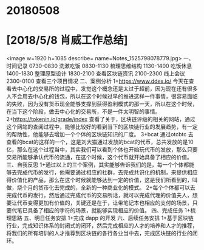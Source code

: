 # 20180508

# [2018/5/8 肖威工作总结]
<image w=1920 h=1085 describe= name=Notes_1525798078779.jpg>
一、时间记录
0730-0830 洗漱吃饭
0830-1130 梳理思维结构
1130-1400 吃饭休息
1400-1830 整理原型设计
1830-2100 查看区块链资讯
2100-2300 线上会议
2300-0100 查看三个项目情况
二、案例分析
1+https://www.ddex.io/
今天在查看去中心化的交易所的过程中，发觉这个概念还是太过于超前，因为现在还有很多人不会用去中心化的钱包，所以在这个时候过早的推进这样一件事情，很容易面临的失败，因为没有货币现金能够支撑到获得盈利模式的那一天，所以在这个时候，在当下这个阶段，做去中心化的交易所，不是一件太明智的事情。
2+https://tokenin.io/grade/index
查看了关于，区块链评级的相关的网站，通过这个网站的查阅过程中，能够比较好的看到当下的区块链行业的发展趋势，有一定的帮助性，他能够去增加一个个体的区块链知识的广度。
3+bcat
通过otcbtc 去查看的bcat的这样的一个，这是刘大猫通过发放的bcat的代币，总共发放的是10亿，那么在这个过程当中，其实我们可以看到个体也开始玩代币的发放，那么只要交易所能够承认代币的流通，在这个时候，这个代币就开始具备了相应的价值。
三、自我反思
1+通过以上的三个案例，其实能够告诉我们的是，每一个个体都能够去完成代币的发行，他需要通过相应的社群，去完成共识化的机制，来提供相应得价值化的产品，那么在这个时候就能够达到一定的价值，这是我们所看到的，叫做，烧个月的贷币化去完成的，全新的一种商业化的模式。
2+每个个体都可以去完成代币的发行，然后通过完成代币的交易所话，就可以完成代理的价值夫人，想要让代币变得更加有价值的，关键还是在于，让带笔记本也相应的支付的场景，只要代笔已具备了相应的字符的场景，就能够实现相应的价值。
四、完成任务
1+梳理思路
五、明日任务安排
1+完成 dapp 的开发
六、后续任务安排
1+基于区块链行业，完成知识体系的封闭式的闭环，然后完成相应的人才的培养和人才的推荐，将我们的所有培训的人才推荐到区块链的各行各业当中去，完成区块链的行业的闭环。
